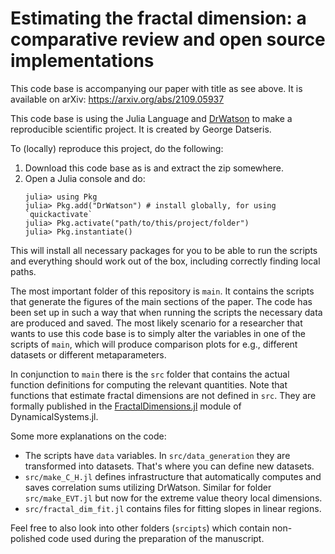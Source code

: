 # Estimating the fractal dimension: a comparative review and open source implementations

This code base is accompanying our paper with title as see above. It is available on arXiv: https://arxiv.org/abs/2109.05937

This code base is using the Julia Language and [DrWatson](https://juliadynamics.github.io/DrWatson.jl/stable/) to make a reproducible scientific project.
It is created by George Datseris.

To (locally) reproduce this project, do the following:

1. Download this code base as is and extract the zip somewhere.
2. Open a Julia console and do:
    ```
    julia> using Pkg
    julia> Pkg.add("DrWatson") # install globally, for using `quickactivate`
    julia> Pkg.activate("path/to/this/project/folder")
    julia> Pkg.instantiate()
    ```

This will install all necessary packages for you to be able to run the scripts and
everything should work out of the box, including correctly finding local paths.

The most important folder of this repository is `main`. It contains the scripts that generate the figures of the main sections of the paper. The code has been set up in such a way that when running the scripts the necessary data are produced and saved. The most likely scenario for a researcher that wants to use this code base is to simply alter the variables in one of the scripts of `main`, which will produce comparison plots for e.g., different datasets or different metaparameters.

In conjunction to `main` there is the `src` folder that contains the actual function definitions for computing the relevant quantities. Note that functions that estimate fractal dimensions are not defined in `src`. They are formally published in the [FractalDimensions.jl](https://juliadynamics.github.io/FractalDimensions.jl/stable/) module of DynamicalSystems.jl.

Some more explanations on the code:

- The scripts have `data` variables. In `src/data_generation` they are transformed into datasets. That's where you can define new datasets.
- `src/make_C_H.jl` defines infrastructure that automatically computes and saves correlation sums utilizing DrWatson. Similar for folder `src/make_EVT.jl` but now for the extreme value theory local dimensions.
- `src/fractal_dim_fit.jl` contains files for fitting slopes in linear regions.

Feel free to also look into other folders (`srcipts`) which contain non-polished code used during the preparation of the manuscript.
